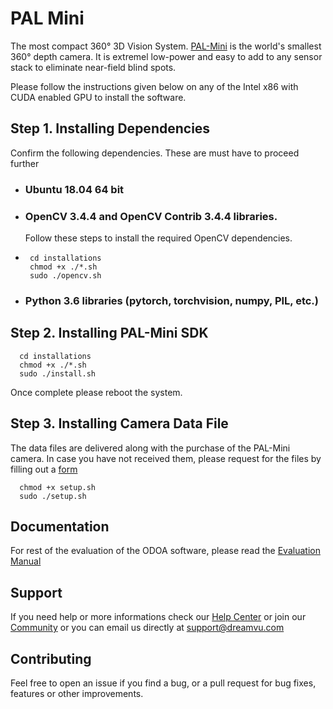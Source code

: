 # PAL Mini
The most compact 360° 3D Vision System. [PAL-Mini](https://dreamvu.com/pal-mini/) is the world's smallest 360° depth camera. It is extremel low-power and easy to add to any sensor stack to eliminate near-field blind spots.  

Please follow the instructions given below on any of the Intel x86 with CUDA enabled GPU to install the software.

## Step 1. Installing Dependencies 
Confirm the following dependencies. These are must have to proceed further

- ### Ubuntu 18.04 64 bit
- ### OpenCV 3.4.4 and OpenCV Contrib 3.4.4 libraries. 
  Follow these steps to install the required OpenCV dependencies. 
-      cd installations
       chmod +x ./*.sh
       sudo ./opencv.sh

- ### Python 3.6 libraries (pytorch, torchvision, numpy, PIL, etc.)

## Step 2. Installing PAL-Mini SDK
      cd installations
      chmod +x ./*.sh
      sudo ./install.sh 

Once complete please reboot the system.

## Step 3. Installing Camera Data File 
The data files are delivered along with the purchase of the PAL-Mini camera. In case you have not received them, please request for the files by filling out a [form](https://support.dreamvu.com/portal/en/newticket)

      chmod +x setup.sh
      sudo ./setup.sh
      
## Documentation 
For rest of the evaluation of the ODOA software, please read the [Evaluation Manual](https://github.com/DreamVu/PAL-Mini/blob/Ubuntu-18.04-GPU/docs/PAL%20Mini%20GPU%20SDK%20Documentation.pdf)

## Support 
If you need help or more informations check our [Help Center](https://support.dreamvu.com/portal/en/home) or join our [Community](https://support.dreamvu.com/portal/en/community/dreamvu-inc) or you can email us directly at support@dreamvu.com 

## Contributing
Feel free to open an issue if you find a bug, or a pull request for bug fixes, features or other improvements.
